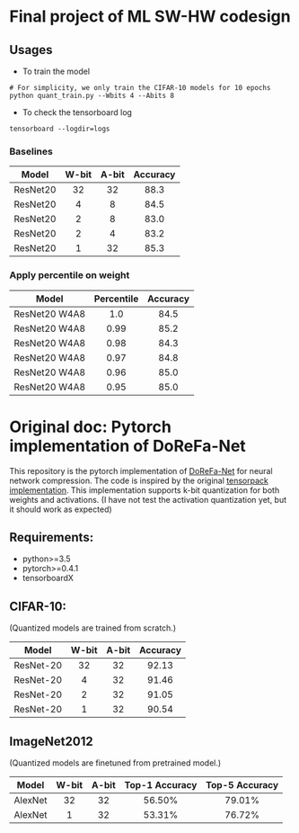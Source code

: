 # Final project of ML SW-HW codesign

## Usages

- To train the model 
```
# For simplicity, we only train the CIFAR-10 models for 10 epochs
python quant_train.py --Wbits 4 --Abits 8   
```

- To check the tensorboard log 
```
tensorboard --logdir=logs   
```

### Baselines

|   Model  | W-bit | A-bit | Accuracy |
|:--------:|:-----:|:-----:|:--------:|
| ResNet20 |   32  |   32  |   88.3   |
| ResNet20 |   4   |   8   |   84.5   |
| ResNet20 |   2   |   8   |   83.0   |
| ResNet20 |   2   |   4   |   83.2   |
| ResNet20 |   1   |   32  |   85.3   |

### Apply percentile on weight

|     Model     | Percentile | Accuracy |
|:-------------:|:----------:|:--------:|
| ResNet20 W4A8 |     1.0    |   84.5   |
| ResNet20 W4A8 |    0.99    |   85.2   |
| ResNet20 W4A8 |    0.98    |   84.3   |
| ResNet20 W4A8 |    0.97    |   84.8   |
| ResNet20 W4A8 |    0.96    |   85.0   |
| ResNet20 W4A8 |    0.95    |   85.0   |

# Original doc: Pytorch implementation of DoReFa-Net

This repository is the pytorch implementation of [DoReFa-Net](https://arxiv.org/pdf/1606.06160.pdf) for neural network compression. 
The code is inspired by the original [tensorpack implementation](https://github.com/tensorpack/tensorpack/tree/master/examples/DoReFa-Net).
This implementation supports k-bit quantization for both weights and activations.
(I have not test the activation quantization yet, but it should work as expected) 
 
## Requirements:
- python>=3.5
- pytorch>=0.4.1
- tensorboardX


## CIFAR-10:
(Quantized models are trained from scratch.)

Model|W-bit|A-bit|Accuracy
:---:|:---:|:---:|:---:
ResNet-20|32|32|92.13
ResNet-20|4|32|91.46
ResNet-20|2|32|91.05
ResNet-20|1|32|90.54

## ImageNet2012
(Quantized models are finetuned from pretrained model.)

Model|W-bit|A-bit|Top-1 Accuracy|Top-5 Accuracy
:---:|:---:|:---:|:---:|:---:
AlexNet|32|32|56.50%|79.01%
AlexNet|1|32|53.31%|76.72%

